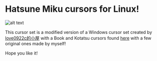 # Hatsune Miku cursors for Linux!

![alt text](https://github.com/supermariofps/hatsune-miku-linux-cursors/blob/main/thumb.png?raw=true)

This cursor set is a modified version of a Windows cursor set created by [love0922c的小屋](https://home.gamer.com.tw/creationDetail.php?sn=1760192) with a Book and Kotatsu cursors found [here](https://paradise-cheaters.blogspot.com/2014/09/software-cursor-hatsune-miku-pack.html) with a few original ones made by myself!

Hope you like it!

